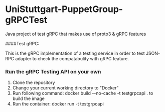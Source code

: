 # UniStuttgart-PuppetGroup-gRPCTest
Java project of test gRPC that makes use of proto3 &amp; gRPC features

####Test gRPC:

This is the gRPC implementation of a testing service in order to test JSON-RPC adapter to check the compatabulity with gRPC feature.  

### Run the gRPC Testing API on your own
1. Clone the repository
2. Change your current working directory to "Docker"
3. Run following command: docker build --no-cache -t testgrpcapi . to build the image
4. Run the container: docker run -t testgrpcapi
